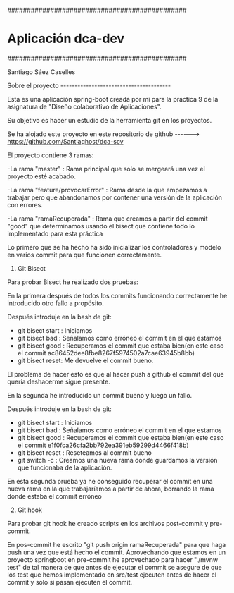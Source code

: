 ##############################################
# Aplicación dca-dev			     #
##############################################

Santiago Sáez Caselles

Sobre el proyecto ---------------------------------------

Esta es una aplicación spring-boot creada por mi para la práctica 9 de la asignatura de "Diseño colaborativo de Aplicaciones".

Su objetivo es hacer un estudio de la herramienta git en los proyectos.

Se ha alojado este proyecto en este repositorio de github ------> https://github.com/Santiaghost/dca-scv

El proyecto contiene 3 ramas:

-La rama "master" : Rama principal que solo se mergeará una vez el proyecto esté acabado.

-La rama "feature/provocarError" : Rama desde la que empezamos a trabajar pero que abandonamos por contener una versión
de la aplicación con errores.

-La rama "ramaRecuperada" : Rama que creamos a partir del commit "good" que determinamos usando el bisect que contiene todo
lo implementado para esta práctica

Lo primero que se ha hecho ha sido inicializar los controladores y modelo en varios commit para que funcionen correctamente.

1) Git Bisect

Para probar Bisect he realizado dos pruebas:

En la primera después de todos los commits funcionando correctamente he introducido otro fallo a propósito.

Después introduje en la bash de git:
- git bisect start : Iniciamos
- git bisect bad : Señalamos como erróneo el commit en el que estamos
- git bisect good <commit> : Recuperamos el commit que estaba bien(en este caso el commit ac86452dee8fbe8267f5974502a7cae63945b8bb)
- git bisect reset: Me devuelve el commit bueno.

El problema de hacer esto es que al hacer push a github el commit del que quería deshacerme sigue presente.

En la segunda he introducido un commit bueno y luego un fallo.

Después introduje en la bash de git:
- git bisect start : Iniciamos
- git bisect bad : Señalamos como erróneo el commit en el que estamos
- git bisect good <commit> : Recuperamos el commit que estaba bien(en este caso el commit e1f0fca26cfa2bb792ea391eb59299d4466f418b)
- git bisect reset <commit> : Reseteamos al commit bueno
- git switch -c <rama> : Creamos una nueva rama donde guardamos la versión que funcionaba de la aplicación.

En esta segunda prueba ya he conseguido recuperar el commit en una nueva rama en la que trabajaríamos a partir de ahora, borrando la
rama donde estaba el commit erróneo

2) Git hook

Para probar git hook he creado scripts en los archivos post-commit y pre-commit.

En pos-commit he escrito "git push origin ramaRecuperada" para que haga push una vez que está hecho el commit. Aprovechando que
estamos en un proyecto springboot en pre-commit he aprovechado para hacer "./mvnw test" de tal manera de que antes de ejecutar el
commit se asegure de que los test que hemos implementado en src/test ejecuten antes de hacer el commit y solo si pasan ejecuten el commit.
